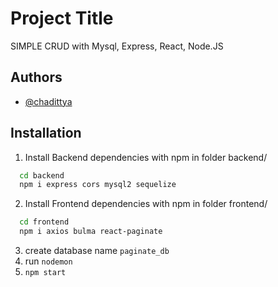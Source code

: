 # Project Title

SIMPLE CRUD with Mysql, Express, React, Node.JS

## Authors

- [@chadittya](https://www.github.com/chadittya)

## Installation

1. Install Backend dependencies with npm in folder backend/

```bash
  cd backend
  npm i express cors mysql2 sequelize
```

2. Install Frontend dependencies with npm in folder frontend/

```bash
  cd frontend
  npm i axios bulma react-paginate
```

3. create database name `paginate_db`
4. run `nodemon`
5. `npm start`
